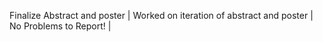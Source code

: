 


Finalize Abstract and poster | Worked on iteration of abstract and poster | No Problems to Report! |
